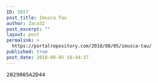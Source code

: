 ```yaml
---
ID: 5657
post_title: Imusca Tau
author: Zaca32
post_excerpt: ""
layout: post
permalink: >
  https://portalrepository.com/2018/08/05/imusca-tau/
published: true
post_date: 2018-08-05 16:44:37
---
```

<pre>2029005A2D44</pre>